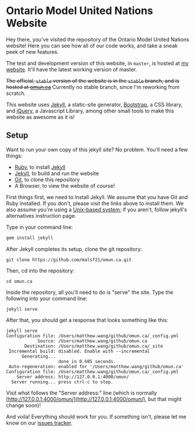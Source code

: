 # Ontario Model United Nations Website

Hey there, you've visited the repository of the Ontario Model United Nations website! Here you can see how all of our code works, and take a sneak peek of new features.

The test and development version of this website, in `master`, is hosted at [my website](http://matthewwang.me/omun/). It'll have the latest working version of master.

~~The official, `stable` version of the website is in the `stable` branch, and is hosted at [omun.ca](http://omun.ca/)~~ Currently no stable branch, since I'm reworking from scratch.

This website uses [Jekyll](https://jekyllrb.com), a static-site generator, [Bootstrap](https://getbootstrap.com), a CSS library, and [jQuery](http://jquery.com), a Javascript Library, among other small tools to make this website as awesome as it is!

## Setup

Want to run your own copy of this jekyll site? No problem. You'll need a few things:

* [Ruby](https://www.ruby-lang.org/en/), to install [Jekyll](https://jekyllrb.com)
* [Jekyll](https://jekyllrb.com), to build and run the website
* [Git](https://git-scm.com/), to clone this repository
* A Browser, to view the website of course!

First things first, we need to install Jekyll. We assume that you have Git and Ruby installed. If you don't, please visit the links above to install them. We also assume you're using a [Unix-based system](https://en.wikipedia.org/wiki/Unix); if you aren't, follow jekyll's alternatives instruction page.

Type in your command line:
```ruby
gem install jekyll
```

After Jekyll completes its setup, clone the git repository:
```
git clone https://github.com/malsf21/omun.ca.git
```

Then, cd into the repository: 
```
cd omun.ca
```

Inside the repository, all you'll need to do is "serve" the site. Type the following into your command line:
```
jekyll serve
```

After that, you should get a response that looks something like this:

```
jekyll serve
Configuration file: /Users/matthew.wang/github/omun.ca/_config.yml
            Source: /Users/matthew.wang/github/omun.ca
       Destination: /Users/matthew.wang/github/omun.ca/_site
 Incremental build: disabled. Enable with --incremental
      Generating... 
                    done in 0.605 seconds.
 Auto-regeneration: enabled for '/Users/matthew.wang/github/omun.ca'
Configuration file: /Users/matthew.wang/github/omun.ca/_config.yml
    Server address: http://127.0.0.1:4000/omun/
  Server running... press ctrl-c to stop.

```

Visit what follows the "Server address:" line (which is normally [http://127.0.0.1:4000/omun/](http://127.0.0.1:4000/omun/), but that might change soon)!

And voila! Everything should work for you. If something isn't, please let me know on our [issues tracker](https://github.com/malsf21/omun.ca/issues).
